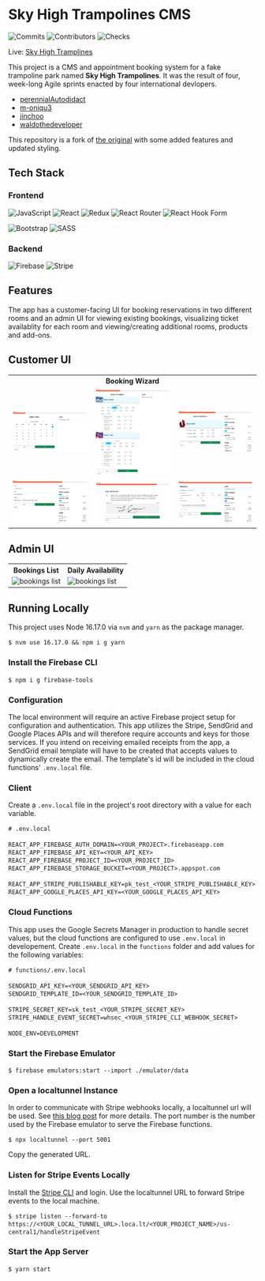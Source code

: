 # Sky High Trampolines CMS

![Commits](https://badgen.net/github/commits/perennialautodidact/skyhigh-trampolines/main)
![Contributors](https://badgen.net//github/contributors/scott-coates-org/group-project-team-sapphire)
![Checks](https://badgen.net/github/checks/perennialautodidact/skyhigh-trampolines/main)

Live: [Sky High Tramplines](https://skyhigh-trampolines.firebaseapp.com)

This project is a CMS and appointment booking system for a fake trampoline park named **Sky High Trampolines**. It was the result of four, week-long Agile sprints enacted by four international devlopers.

- [perennialAutodidact](https://github.com/perennialAutodidact)
- [m-oniqu3](https://github.com/m-oniqu3)
- [jinchoo](https://github.com/jinchoo)
- [waldothedeveloper](https://github.com/waldothedeveloper)

This repository is a fork of [the original](https://github.com/Scott-Coates-Org/group-project-team-sapphire/) with some added features and updated styling.

## Tech Stack

### Frontend

![JavaScript](https://img.shields.io/badge/javascript-%23323330.svg?style=for-the-badge&logo=javascript&logoColor=%23F7DF1E)
![React](https://img.shields.io/badge/react-%2320232a.svg?style=for-the-badge&logo=react&logoColor=%2361DAFB)
![Redux](https://img.shields.io/badge/redux-%23593d88.svg?style=for-the-badge&logo=redux&logoColor=white)
![React Router](https://img.shields.io/badge/React_Router-CA4245?style=for-the-badge&logo=react-router&logoColor=white)
![React Hook Form](https://img.shields.io/badge/React%20Hook%20Form-%23EC5990.svg?style=for-the-badge&logo=reacthookform&logoColor=white)

![Bootstrap](https://img.shields.io/badge/bootstrap-%23563D7C.svg?style=for-the-badge&logo=bootstrap&logoColor=white)
![SASS](https://img.shields.io/badge/SASS-hotpink.svg?style=for-the-badge&logo=SASS&logoColor=white)

### Backend

![Firebase](https://img.shields.io/badge/firebase-%23039BE5.svg?style=for-the-badge&logo=firebase)
![Stripe](https://img.shields.io/badge/Stripe-5469d4?style=for-the-badge&logo=stripe&logoColor=ffffff)

## Features

The app has a customer-facing UI for booking reservations in two different rooms and an admin UI for viewing existing bookings, visualizing ticket availablity for each room and viewing/creating additional rooms, products and add-ons.

## Customer UI
<table>
    <tr>
        <th colspan="3">Booking Wizard</th>
    </tr>
    <tr>
        <td>
            <img src="./public/images/wizardStep1.png" alt="booking step 1">
        </td>
        <td>
            <img src="./public/images/wizardStep2.png" alt="booking step 2">
        </td><td>
            <img src="./public/images/wizardStep3.png" alt="booking step 3">
        </td>
    </tr>
    <tr>
        <td>
            <img src="./public/images/wizardStep4.png" alt="booking step 4">
        </td>
        <td>
            <img src="./public/images/wizardStep5.png" alt="booking step 5">
        </td>
        <td>
            <img src="./public/images/wizardStep6.png" alt="booking step 6">
        </td>
    </tr>
</table>

## Admin UI

<table>
    <tr>
        <th>Bookings List</th>
        <th>Daily Availability</th>
    </tr>
    <tr>
        <td>
            <img src="./public/images/adminBookingList.png" alt="bookings list">
        </td>
        <td>
            <img src="./public/images/adminDailyAvailability.png" alt="bookings list">
        </td>
    </tr>
</table>

## Running Locally

This project uses Node 16.17.0 via `nvm` and `yarn` as the package manager. 

```
$ nvm use 16.17.0 && npm i g yarn
```

### Install the Firebase CLI
```
$ npm i g firebase-tools
```
### Configuration
The local environment will require an active Firebase project setup for configuration and authentication. This app utilizes the Stripe, SendGrid and Google Places APIs and will therefore require accounts and keys for those services. If you intend on receiving emailed receipts from the app, a SendGrid email template will have to be created that accepts values to dynamically create the email. The template's id will be included in the cloud functions' `.env.local` file.
### Client

Create a `.env.local` file in the project's root directory with a value for each variable.

```
# .env.local

REACT_APP_FIREBASE_AUTH_DOMAIN=<YOUR_PROJECT>.firebaseapp.com
REACT_APP_FIREBASE_API_KEY=<YOUR_API_KEY>
REACT_APP_FIREBASE_PROJECT_ID=<YOUR_PROJECT_ID>
REACT_APP_FIREBASE_STORAGE_BUCKET=<YOUR_PROJECT>.appspot.com

REACT_APP_STRIPE_PUBLISHABLE_KEY=pk_test_<YOUR_STRIPE_PUBLISHABLE_KEY>
REACT_APP_GOOGLE_PLACES_API_KEY=<YOUR_GOOGLE_PLACES_API_KEY>
```
### Cloud Functions
This app uses the Google Secrets Manager in production to handle secret values, but the cloud functions are configured to use `.env.local` in developement. Create `.env.local` in the `functions` folder and add values for the following variables:

```
# functions/.env.local

SENDGRID_API_KEY=<YOUR_SENDGRID_API_KEY>
SENDGRID_TEMPLATE_ID=<YOUR_SENDGRID_TEMPLATE_ID>

STRIPE_SECRET_KEY=sk_test_<YOUR_STRIPE_SECRET_KEY>
STRIPE_HANDLE_EVENT_SECRET=whsec_<YOUR_STRIPE_CLI_WEBHOOK_SECRET>

NODE_ENV=DEVELOPMENT
```

### Start the Firebase Emulator
```
$ firebase emulators:start --import ./emulator/data
```

### Open a localtunnel Instance
In order to communicate with Stripe webhooks locally, a localtunnel url will be used. See [this blog post](https://dev.to/perennialautodidact/connecting-stripe-webhooks-to-firebase-cloud-functions-on-localhost-using-localtunnel-55o9) for more details. The port number is the number used by the Firebase emulator to serve the Firebase functions.

```
$ npx localtunnel --port 5001
```
Copy the generated URL.
### Listen for Stripe Events Locally
Install the [Stripe CLI](https://stripe.com/docs/stripe-cli#install) and login. Use the localtunnel URL to forward Stripe events to the local machine.
```
$ stripe listen --forward-to https://<YOUR_LOCAL_TUNNEL_URL>.loca.lt/<YOUR_PROJECT_NAME>/us-central1/handleStripeEvent
```

### Start the App Server
```
$ yarn start
```
